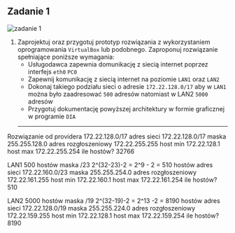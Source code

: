 Zadanie 1
---------

![zadanie 1](zadanie-1.svg)

1. Zaprojektuj oraz przygotuj prototyp rozwiązania z wykorzystaniem oprogramowania ``VirtualBox`` lub podobnego. 
Zaproponuj rozwiązanie spełniające poniższe wymagania:
   * Usługodawca zapewnia domunikację z siecią internet poprzez interfejs ``eth0`` ``PC0``
   * Zapewnij komunikację z siecią internet na poziomie ``LAN1`` oraz ``LAN2``
   * Dokonaj takiego podziału sieci o adresie ``172.22.128.0/17`` aby w ``LAN1`` można było zaadresować ``500`` adresów natomiast w LAN2 ``5000`` adresów    
   * Przygotuj dokumentację powyższej architektury w formie graficznej w programie ``DIA``
   --------
 Rozwiązanie
 od providera 172.22.128.0/17
 adres sieci 172.22.128.0/17
 maska 255.255.128.0
 adres rozgłoszeniowy 172.22.255.255
 host min 172.22.128.1
 host max 172.22.255.254
 ile hostów? 32766

LAN1 500 hostów
maska /23 2^(32-23)-2 = 2^9 - 2 = 510 hostów
adres sieci 172.22.160.0/23
maska 255.255.254.0
adres rozgłoszeniowy 172.22.161.255
host min 172.22.160.1
host max 172.22.161.254
ile hostów? 510

LAN2 5000 hostów
maska /19 2^(32-19)-2 = 2^13 -2 = 8190 hostów
adres sieci 172.22.128.0/19
maska 255.255.224.0
adres rozgłoszeniowy 172.22.159.255
host min 172.22.128.1
host max 172.22.159.254
ile hostów? 8190
